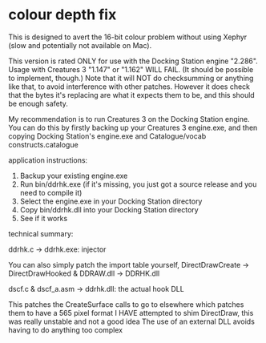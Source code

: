 # colour depth fix

This is designed to avert the 16-bit colour problem without using Xephyr (slow and potentially not available on Mac).

This version is rated ONLY for use with the Docking Station engine "2.286".
Usage with Creatures 3 "1.147" or "1.162" WILL FAIL. (It should be possible to implement, though.)
Note that it will NOT do checksumming or anything like that, to avoid interference with other patches.
However it does check that the bytes it's replacing are what it expects them to be, and this should be enough safety.

My recommendation is to run Creatures 3 on the Docking Station engine.
You can do this by firstly backing up your Creatures 3 engine.exe, and then copying Docking Station's engine.exe and Catalogue/vocab constructs.catalogue

application instructions:

1. Backup your existing engine.exe
2. Run bin/ddrhk.exe (if it's missing, you just got a source release and you need to compile it)
3. Select the engine.exe in your Docking Station directory
4. Copy bin/ddrhk.dll into your Docking Station directory
5. See if it works

technical summary:

ddrhk.c -> ddrhk.exe: injector

You can also simply patch the import table yourself, DirectDrawCreate -> DirectDrawHooked & DDRAW.dll -> DDRHK.dll

dscf.c & dscf_a.asm -> ddrhk.dll: the actual hook DLL

This patches the CreateSurface calls to go to elsewhere which patches them to have a 565 pixel format
I HAVE attempted to shim DirectDraw, this was really unstable and not a good idea
The use of an external DLL avoids having to do anything too complex

